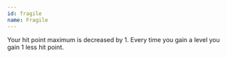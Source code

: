 ```yaml
---
id: fragile
name: Fragile
---
```

Your hit point maximum is decreased by 1. Every time you gain a level you gain 1 less hit point. 

